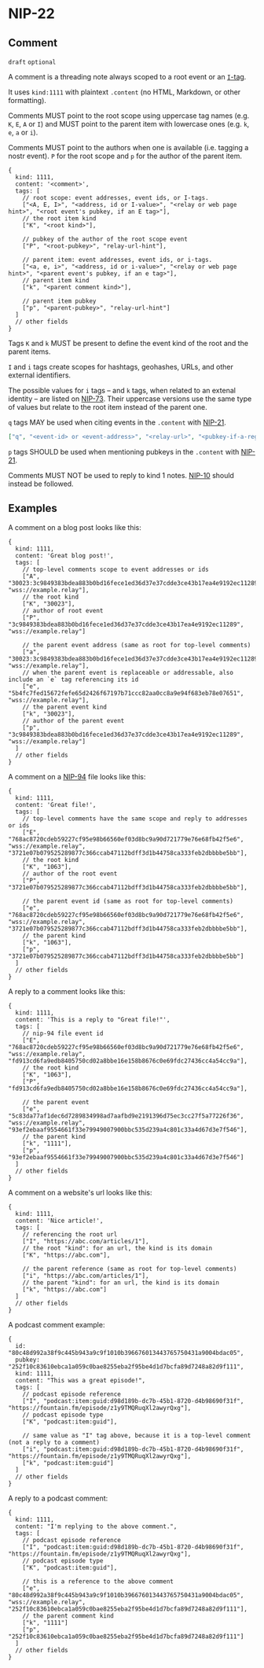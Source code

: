 NIP-22
======

Comment
-------

`draft` `optional`

A comment is a threading note always scoped to a root event or an [`I`-tag](73.md).

It uses `kind:1111` with plaintext `.content` (no HTML, Markdown, or other formatting).

Comments MUST point to the root scope using uppercase tag names (e.g. `K`, `E`, `A` or `I`)
and MUST point to the parent item with lowercase ones (e.g. `k`, `e`, `a` or `i`).

Comments MUST point to the authors when one is available (i.e. tagging a nostr event). `P` for the root scope
and `p` for the author of the parent item.

```jsonc
{
  kind: 1111,
  content: '<comment>',
  tags: [
    // root scope: event addresses, event ids, or I-tags.
    ["<A, E, I>", "<address, id or I-value>", "<relay or web page hint>", "<root event's pubkey, if an E tag>"],
    // the root item kind
    ["K", "<root kind>"],

    // pubkey of the author of the root scope event
    ["P", "<root-pubkey>", "relay-url-hint"],

    // parent item: event addresses, event ids, or i-tags.
    ["<a, e, i>", "<address, id or i-value>", "<relay or web page hint>", "<parent event's pubkey, if an e tag>"],
    // parent item kind
    ["k", "<parent comment kind>"],

    // parent item pubkey
    ["p", "<parent-pubkey>", "relay-url-hint"]
  ]
  // other fields
}
```

Tags `K` and `k` MUST be present to define the event kind of the root and the parent items.

`I` and `i` tags create scopes for hashtags, geohashes, URLs, and other external identifiers.

The possible values for `i` tags – and `k` tags, when related to an extenal identity – are listed on [NIP-73](73.md).
Their uppercase versions use the same type of values but relate to the root item instead of the parent one.

`q` tags MAY be used when citing events in the `.content` with [NIP-21](21.md).

```json
["q", "<event-id> or <event-address>", "<relay-url>", "<pubkey-if-a-regular-event>"]
```

`p` tags SHOULD be used when mentioning pubkeys in the `.content` with [NIP-21](21.md).

Comments MUST NOT be used to reply to kind 1 notes. [NIP-10](10.md) should instead be followed.

## Examples

A comment on a blog post looks like this:

```jsonc
{
  kind: 1111,
  content: 'Great blog post!',
  tags: [
    // top-level comments scope to event addresses or ids
    ["A", "30023:3c9849383bdea883b0bd16fece1ed36d37e37cdde3ce43b17ea4e9192ec11289:f9347ca7", "wss://example.relay"],
    // the root kind
    ["K", "30023"],
    // author of root event
    ["P", "3c9849383bdea883b0bd16fece1ed36d37e37cdde3ce43b17ea4e9192ec11289", "wss://example.relay"]

    // the parent event address (same as root for top-level comments)
    ["a", "30023:3c9849383bdea883b0bd16fece1ed36d37e37cdde3ce43b17ea4e9192ec11289:f9347ca7", "wss://example.relay"],
    // when the parent event is replaceable or addressable, also include an `e` tag referencing its id
    ["e", "5b4fc7fed15672fefe65d2426f67197b71ccc82aa0cc8a9e94f683eb78e07651", "wss://example.relay"],
    // the parent event kind
    ["k", "30023"],
    // author of the parent event
    ["p", "3c9849383bdea883b0bd16fece1ed36d37e37cdde3ce43b17ea4e9192ec11289", "wss://example.relay"]
  ]
  // other fields
}
```

A comment on a [NIP-94](94.md) file looks like this:

```jsonc
{
  kind: 1111,
  content: 'Great file!',
  tags: [
    // top-level comments have the same scope and reply to addresses or ids
    ["E", "768ac8720cdeb59227cf95e98b66560ef03d8bc9a90d721779e76e68fb42f5e6", "wss://example.relay", "3721e07b079525289877c366ccab47112bdff3d1b44758ca333feb2dbbbbe5bb"],
    // the root kind
    ["K", "1063"],
    // author of the root event
    ["P", "3721e07b079525289877c366ccab47112bdff3d1b44758ca333feb2dbbbbe5bb"],

    // the parent event id (same as root for top-level comments)
    ["e", "768ac8720cdeb59227cf95e98b66560ef03d8bc9a90d721779e76e68fb42f5e6", "wss://example.relay", "3721e07b079525289877c366ccab47112bdff3d1b44758ca333feb2dbbbbe5bb"],
    // the parent kind
    ["k", "1063"],
    ["p", "3721e07b079525289877c366ccab47112bdff3d1b44758ca333feb2dbbbbe5bb"]
  ]
  // other fields
}
```

A reply to a comment looks like this:

```jsonc
{
  kind: 1111,
  content: 'This is a reply to "Great file!"',
  tags: [
    // nip-94 file event id
    ["E", "768ac8720cdeb59227cf95e98b66560ef03d8bc9a90d721779e76e68fb42f5e6", "wss://example.relay", "fd913cd6fa9edb8405750cd02a8bbe16e158b8676c0e69fdc27436cc4a54cc9a"],
    // the root kind
    ["K", "1063"],
    ["P", "fd913cd6fa9edb8405750cd02a8bbe16e158b8676c0e69fdc27436cc4a54cc9a"],

    // the parent event
    ["e", "5c83da77af1dec6d7289834998ad7aafbd9e2191396d75ec3cc27f5a77226f36", "wss://example.relay", "93ef2ebaaf9554661f33e79949007900bbc535d239a4c801c33a4d67d3e7f546"],
    // the parent kind
    ["k", "1111"],
    ["p", "93ef2ebaaf9554661f33e79949007900bbc535d239a4c801c33a4d67d3e7f546"]
  ]
  // other fields
}
```

A comment on a website's url looks like this:

```jsonc
{
  kind: 1111,
  content: 'Nice article!',
  tags: [
    // referencing the root url
    ["I", "https://abc.com/articles/1"],
    // the root "kind": for an url, the kind is its domain
    ["K", "https://abc.com"],

    // the parent reference (same as root for top-level comments)
    ["i", "https://abc.com/articles/1"],
    // the parent "kind": for an url, the kind is its domain
    ["k", "https://abc.com"]
  ]
  // other fields
}
```

A podcast comment example:

```jsonc
{
  id: "80c48d992a38f9c445b943a9c9f1010b396676013443765750431a9004bdac05",
  pubkey: "252f10c83610ebca1a059c0bae8255eba2f95be4d1d7bcfa89d7248a82d9f111",
  kind: 1111,
  content: "This was a great episode!",
  tags: [
    // podcast episode reference
    ["I", "podcast:item:guid:d98d189b-dc7b-45b1-8720-d4b98690f31f", "https://fountain.fm/episode/z1y9TMQRuqXl2awyrQxg"],
    // podcast episode type
    ["K", "podcast:item:guid"],

    // same value as "I" tag above, because it is a top-level comment (not a reply to a comment)
    ["i", "podcast:item:guid:d98d189b-dc7b-45b1-8720-d4b98690f31f", "https://fountain.fm/episode/z1y9TMQRuqXl2awyrQxg"],
    ["k", "podcast:item:guid"]
  ]
  // other fields
}
```

A reply to a podcast comment:

```jsonc
{
  kind: 1111,
  content: "I'm replying to the above comment.",
  tags: [
    // podcast episode reference
    ["I", "podcast:item:guid:d98d189b-dc7b-45b1-8720-d4b98690f31f", "https://fountain.fm/episode/z1y9TMQRuqXl2awyrQxg"],
    // podcast episode type
    ["K", "podcast:item:guid"],

    // this is a reference to the above comment
    ["e", "80c48d992a38f9c445b943a9c9f1010b396676013443765750431a9004bdac05", "wss://example.relay", "252f10c83610ebca1a059c0bae8255eba2f95be4d1d7bcfa89d7248a82d9f111"],
    // the parent comment kind
    ["k", "1111"]
    ["p", "252f10c83610ebca1a059c0bae8255eba2f95be4d1d7bcfa89d7248a82d9f111"]
  ]
  // other fields
}
```
